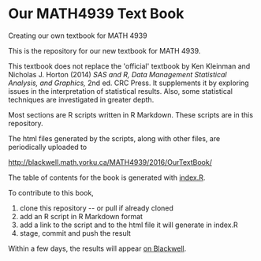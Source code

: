 # Our MATH4939 Text Book

Creating our own textbook for MATH 4939

This is the repository for our new textbook for MATH 4939. 

This textbook does not replace
the 'official' textbook by Ken Kleinman and Nicholas J. Horton (2014) *SAS and R, Data Management
Statistical Analysis, and Graphics,* 2nd ed. CRC Press. It supplements it by 
exploring issues in the interpretation of statistical results. Also, some statistical
techniques are investigated in greater depth.

Most sections are R scripts written in R Markdown. These scripts are in this repository.

The html files generated by the scripts, along with other files, are periodically
uploaded to 

http://blackwell.math.yorku.ca/MATH4939/2016/OurTextBook/

The table of contents for the book is generated with [index.R](index.R).

To contribute to this book, 

1. clone this repository -- or pull if already cloned
2. add an R script in R Markdown format
3. add a link to the script and to the html file it will generate in index.R
4. stage, commit and push the result

Within a few days, the results will appear [on Blackwell](http://blackwell.math.yorku.ca/MATH4939/2016/OurTextBook/).